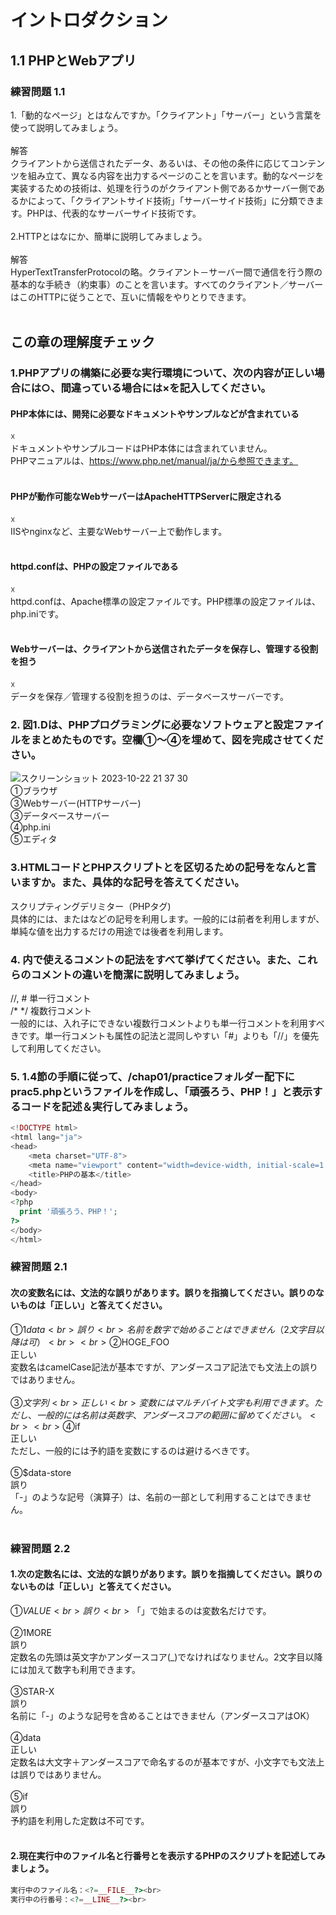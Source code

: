 # イントロダクション

## 1.1 PHPとWebアプリ
### 練習問題 1.1
1.「動的なページ」とはなんですか。「クライアント」「サーバー」という言葉を使って説明してみましょう。 <br>
<br>
解答<br>
クライアントから送信されたデータ、あるいは、その他の条件に応じてコンテンツを組み立て、異なる内容を出力するページのことを言います。動的なページを実装するための技術は、処理を行うのがクライアント側であるかサーバー側であるかによって、「クライアントサイド技術」「サーバーサイド技術」に分類できます。PHPは、代表的なサーバーサイド技術です。<br>
<br>
2.HTTPとはなにか、簡単に説明してみましょう。<br>
<br>
解答<br>
HyperTextTransferProtocolの略。クライアント－サーバー間で通信を行う際の基本的な手続き（約束事）のことを言います。すべてのクライアント／サーバーはこのHTTPに従うことで、互いに情報をやりとりできます。<br>
<br>
## この章の理解度チェック
### 1.PHPアプリの構築に必要な実行環境について、次の内容が正しい場合には○、間違っている場合には×を記入してください。
#### PHP本体には、開発に必要なドキュメントやサンプルなどが含まれている
☓<br>
ドキュメントやサンプルコードはPHP本体には含まれていません。<br>
PHPマニュアルは、https://www.php.net/manual/ja/から参照できます。<br>
<br>
#### PHPが動作可能なWebサーバーはApacheHTTPServerに限定される
☓<br>
IISやnginxなど、主要なWebサーバー上で動作します。<br>
<br>
#### httpd.confは、PHPの設定ファイルである
☓<br>
httpd.confは、Apache標準の設定ファイルです。PHP標準の設定ファイルは、php.iniです。<br>
<br>
#### Webサーバーは、クライアントから送信されたデータを保存し、管理する役割を担う
☓<br>
データを保存／管理する役割を担うのは、データベースサーバーです。
<br>
### 2. 図1.Dは、PHPプログラミングに必要なソフトウェアと設定ファイルをまとめたものです。空欄①～④を埋めて、図を完成させてください。
![スクリーンショット 2023-10-22 21 37 30](https://github.com/MizukiOkushima/PHP8BeginnerExam/assets/95268598/95b57448-ea71-465f-8363-79a8046c3ed2)
<br>
①ブラウザ<br>
③Webサーバー(HTTPサーバー)<br>
③データベースサーバー<br>
④php.ini<br>
⑤エディタ
### 3.HTMLコードとPHPスクリプトとを区切るための記号をなんと言いますか。また、具体的な記号を答えてください。
スクリプティングデリミター（PHPタグ)<br>
具体的には<?php...?>、または<?=...?>などの記号を利用します。一般的には前者を利用しますが、単純な値を出力するだけの用途では後者を利用します。
### 4. <?php...?>内で使えるコメントの記法をすべて挙げてください。また、これらのコメントの違いを簡潔に説明してみましょう。
//, # 単一行コメント<br>
/* */ 複数行コメント<br>
一般的には、入れ子にできない複数行コメントよりも単一行コメントを利用すべきです。単一行コメントも属性の記法と混同しやすい「#」よりも「//」を優先して利用してください。
### 5. 1.4節の手順に従って、/chap01/practiceフォルダー配下にprac5.phpというファイルを作成し、「頑張ろう、PHP！」と表示するコードを記述＆実行してみましょう。
```PHP
<!DOCTYPE html>
<html lang="ja">
<head>
    <meta charset="UTF-8">
    <meta name="viewport" content="width=device-width, initial-scale=1.0">
    <title>PHPの基本</title>
</head>
<body>
<?php
  print '頑張ろう、PHP！';
?>
</body>
</html>
```
### 練習問題 2.1
#### 次の変数名には、文法的な誤りがあります。誤りを指摘してください。誤りのないものは「正しい」と答えてください。
①$1data<br>
誤り<br>
名前を数字で始めることはできません（2文字目以降は可）<br>
<br>
②$HOGE_FOO<br>
正しい<br>
変数名はcamelCase記法が基本ですが、アンダースコア記法でも文法上の誤りではありません。<br>
<br>
③$文字列<br>
正しい<br>
変数にはマルチバイト文字も利用できます。ただし、一般的には名前は英数字、アンダースコアの範囲に留めてください。<br>
<br>
④$if<br>
正しい<br>
ただし、一般的には予約語を変数にするのは避けるべきです。<br>
<br>
⑤$data-store<br>
誤り<br>
「-」のような記号（演算子）は、名前の一部として利用することはできません。<br>
<br>
### 練習問題 2.2
#### 1.次の定数名には、文法的な誤りがあります。誤りを指摘してください。誤りのないものは「正しい」と答えてください。
①$VALUE<br>
誤り<br>
「$」で始まるのは変数名だけです。<br>
<br>
②1MORE<br>
誤り<br>
定数名の先頭は英文字かアンダースコア(_)でなければなりません。2文字目以降には加えて数字も利用できます。<br>
<br>
③STAR-X<br>
誤り<br>
名前に「-」のような記号を含めることはできません（アンダースコアはOK）<br>
<br>
④data<br>
正しい<br>
定数名は大文字＋アンダースコアで命名するのが基本ですが、小文字でも文法上は誤りではありません。<br>
<br>
⑤if<br>
誤り<br>
予約語を利用した定数は不可です。<br>
<br>
#### 2.現在実行中のファイル名と行番号とを表示するPHPのスクリプトを記述してみましょう。
```PHP
実行中のファイル名：<?=__FILE__?><br>
実行中の行番号：<?=__LINE__?><br>
```
<br>
